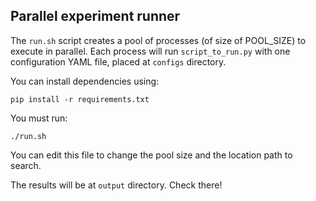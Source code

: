 ## Parallel experiment runner

The `run.sh` script creates a pool of processes (of size of POOL\_SIZE)  to execute in parallel.
Each process will run `script_to_run.py` with one configuration YAML file, placed at `configs` directory.

You can install dependencies using:

```
pip install -r requirements.txt
``` 

You must run:

```
./run.sh
```

You can edit this file to change the pool size and the location path to search.

The results will be at `output` directory. Check there!
